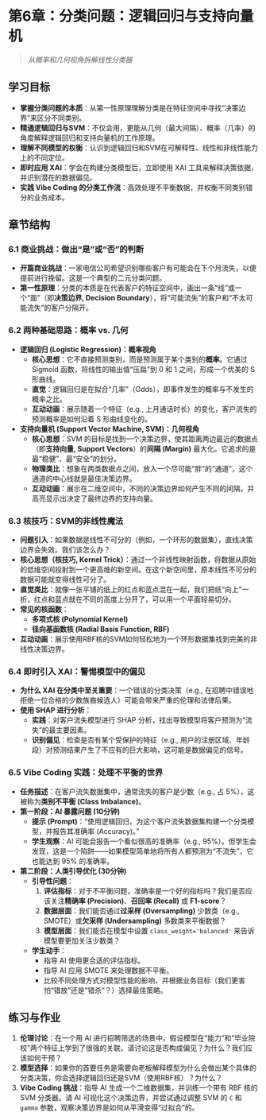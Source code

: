 # 第6章：分类问题：逻辑回归与支持向量机

> *从概率和几何视角拆解线性分类器*

## 学习目标

- **掌握分类问题的本质**：从第一性原理理解分类是在特征空间中寻找“决策边界”来区分不同类别。
- **精通逻辑回归与SVM**：不仅会用，更能从几何（最大间隔）、概率（几率）的角度解释逻辑回归和支持向量机的工作原理。
- **理解不同模型的权衡**：认识到逻辑回归和SVM在可解释性、线性和非线性能力上的不同定位。
- **即时应用 XAI**：学会在构建分类模型后，立即使用 XAI 工具来解释决策依据，并识别潜在的数据偏见。
- **实践 Vibe Coding 的分类工作流**：高效处理不平衡数据，并权衡不同类别错分的业务成本。

## 章节结构

### 6.1 商业挑战：做出“是”或“否”的判断

- **开篇商业挑战**：一家电信公司希望识别哪些客户有可能会在下个月流失，以便提前进行挽留。这是一个典型的二元分类问题。
- **第一性原理**：分类的本质是在代表客户的特征空间中，画出一条“线”或一个“面”（即**决策边界, Decision Boundary**），将“可能流失”的客户和“不太可能流失”的客户分隔开。

### 6.2 两种基础思路：概率 vs. 几何

- **逻辑回归 (Logistic Regression)：概率视角**
    - **核心思想**：它不直接预测类别，而是预测属于某个类别的**概率**。它通过 Sigmoid 函数，将线性的输出值“压扁”到 0 和 1 之间，形成一个优美的 S 形曲线。
    - **直觉**：逻辑回归是在拟合“几率”（Odds），即事件发生的概率与不发生的概率之比。
    - **互动动画**：展示随着一个特征（e.g., 上月通话时长）的变化，客户流失的预测概率是如何沿着 S 形曲线变化的。
- **支持向量机 (Support Vector Machine, SVM)：几何视角**
    - **核心思想**：SVM 的目标是找到一个决策边界，使其距离两边最近的数据点（即**支持向量, Support Vectors**）的**间隔 (Margin)** 最大化。它追求的是最“稳健”、最“安全”的划分。
    - **物理类比**：想象在两类数据点之间，放入一个尽可能“胖”的“通道”，这个通道的中心线就是最佳决策边界。
    - **互动动画**：展示在二维空间中，不同的决策边界如何产生不同的间隔，并高亮显示出决定了最终边界的支持向量。

### 6.3 核技巧：SVM的非线性魔法

- **问题引入**：如果数据是线性不可分的（例如，一个环形的数据集），直线决策边界会失效。我们该怎么办？
- **核心思想（核技巧, Kernel Trick）**：通过一个非线性映射函数，将数据从原始的低维空间投射到一个更高维的新空间。在这个新空间里，原本线性不可分的数据可能就变得线性可分了。
- **直觉类比**：就像一张平铺的纸上的红点和蓝点混在一起，我们把纸“向上”一折，红点和蓝点就在不同的高度上分开了，可以用一个平面轻易切分。
- **常见的核函数**：
    - **多项式核 (Polynomial Kernel)**
    - **径向基函数核 (Radial Basis Function, RBF)**
- **互动动画**：展示使用RBF核的SVM如何轻松地为一个环形数据集找到完美的非线性决策边界。

### 6.4 即时引入 XAI：警惕模型中的偏见

- **为什么 XAI 在分类中至关重要**：一个错误的分类决策（e.g., 在招聘中错误地拒绝一位合格的少数族裔候选人）可能会带来严重的伦理和法律后果。
- **使用 SHAP 进行分析**：
    - **实践**：对客户流失模型进行 SHAP 分析，找出导致模型将客户预测为“流失”的最主要因素。
    - **识别偏见**：检查是否有某个受保护的特征（e.g., 用户的注册区域、年龄段）对预测结果产生了不应有的巨大影响，这可能是数据偏见的信号。

### 6.5 Vibe Coding 实践：处理不平衡的世界

- **任务描述**：在客户流失数据集中，通常流失的客户是少数（e.g., 占 5%），这被称为**类别不平衡 (Class Imbalance)**。
- **第一阶段：AI 暴露问题 (10分钟)**
    - **提示 (Prompt)**：“使用逻辑回归，为这个客户流失数据集构建一个分类模型，并报告其准确率 (Accuracy)。”
    - **学生观察**：AI 可能会报告一个看似很高的准确率（e.g., 95%）。但学生会发现，这是一个陷阱——如果模型简单地将所有人都预测为“不流失”，它也能达到 95% 的准确率。
- **第二阶段：人类引导优化 (30分钟)**
    - **引导性问题**：
        1.  **评估指标**：对于不平衡问题，准确率是一个好的指标吗？我们是否应该关注**精确率 (Precision)**、**召回率 (Recall)** 或 **F1-score**？
        2.  **数据层面**：我们能否通过**过采样 (Oversampling)** 少数类（e.g., SMOTE）或**欠采样 (Undersampling)** 多数类来平衡数据？
        3.  **模型层面**：我们能否在模型中设置 `class_weight='balanced'` 来告诉模型要更加关注少数类？
    - **学生动手**：
        - 指导 AI 使用更合适的评估指标。
        - 指导 AI 应用 SMOTE 来处理数据不平衡。
        - 比较不同处理方式对模型性能的影响，并根据业务目标（我们更害怕“错放”还是“错杀”？）选择最佳策略。

## 练习与作业

1.  **伦理讨论**：在一个用 AI 进行招聘筛选的场景中，假设模型在“能力”和“毕业院校”两个特征上学到了很强的关联。请讨论这是否构成偏见？为什么？我们应该如何干预？
2.  **模型选择**：如果你的首要任务是需要向老板解释模型为什么会做出某个具体的分类决策，你会选择逻辑回归还是SVM（使用RBF核）？为什么？
3.  **Vibe Coding 挑战**：指导 AI 生成一个二维数据集，并训练一个带有 RBF 核的 SVM 分类器。请 AI 可视化这个决策边界，并尝试通过调整 SVM 的 `C` 和 `gamma` 参数，观察决策边界是如何从平滑变得“过拟合”的。

